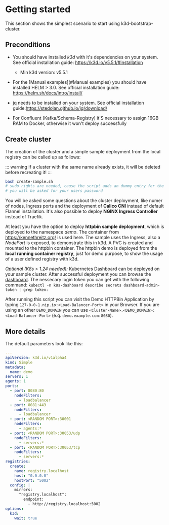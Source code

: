 <script setup>
import { useData } from 'vitepress'

const { theme } = useData()
</script>

# Getting started

This section shows the simplest scenario to start using k3d-bootstrap-cluster.

## Preconditions

- You should have installed *k3d* with it's dependencies on your system. See official installation guide: https://k3d.io/v5.5.1/#installation
  - Min k3d version: v5.5.1

- For the [Manual examples](#Manual examples) you should have installed HELM > 3.0. See official installation guide: https://helm.sh/docs/intro/install/
- jq needs to be installed on your system. See official installation guide:https://stedolan.github.io/jq/download/
- For Confluent (Kafka/Schema-Registry) it'S necessary to assign 16GB RAM to Docker, otherwise it won't deploy successfully

## Create cluster

The creation of the cluster and a simple sample deployment from the local registry can be called up as follows:

::: warning
If a cluster with the same name already exists, it will be deleted before recreating it!
:::

```bash
bash create-sample.sh
# sudo rights are needed, cause the script adds an dummy entry for the registry to /etc/hosts
# you will be asked for your users password
```

You will be asked some questions about the cluster deployment, like numer of nodes, Ingress ports and the deployment of **Calico CNI** instead of default Flannel installation. It's also possible to deploy **NGINX Ingress Controller** instead of Traefik.

At least you have the option to deploy **httpbin sample deployment**, which is deployed to the namespace *demo*.
The container from https://kennethreitz.org/ is used here. The sample uses the Ingress, also a *NodePort* is exposed, to demonstrate this in k3d. A PVC is created and mounted to the httpbin container.
The httpbin demo is deployed from the **local running container registry**, just for demo purpose, to show the usage of a user defined registry with k3d.

*Optional (K8s > 1.24 needed):* Kubernetes Dashboard can be deployed on your sample cluster. After successful deployment you can browse the [dashboard](https://dashboard.127-0-0-1.nip.io:8081/#/login). The nessecary login token you can get with the following command: `kubectl -n k8s-dashboard describe secrets dashboard-admin-token | grep token:`

After running this script you can visit the Demo HTTPBin Application by typing `127-0-0-1.nip.io:<Load-Balancer-Port>` in your Browser. If you are using an other `DEMO_DOMAIN` you can use `<Cluster-Name>.<DEMO_DOMAIN>:<Load-Balancer-Port>` (e.q. `demo.example.com:8080`).

## More details

The default parameters look like this:

```yaml
---
apiVersion: k3d.io/v1alpha4
kind: Simple
metadata:
  name: demo
servers: 1
agents: 1
ports:
  - port: 8080:80
    nodeFilters:
      - loadbalancer
  - port: 8081:443
    nodeFilters:
      - loadbalancer
  - port: <RANDOM PORT>:30001
    nodeFilters:
      - agents:*
  - port: <RANDOM PORT>:30053/udp
    nodeFilters:
      - servers:*
  - port: <RANDOM PORT>:30053/tcp
    nodeFilters:
      - servers:*
registries:
  create:
    name: registry.localhost
    host: "0.0.0.0"
    hostPort: "5002"
  config: |
    mirrors:
      "registry.localhost":
        endpoint:
          - http://registry.localhost:5002
options:
  k3d:
    wait: true

```